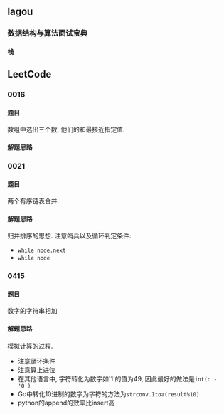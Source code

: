## lagou

### 数据结构与算法面试宝典

#### 栈

## LeetCode

### 0016

#### 题目

数组中选出三个数, 他们的和最接近指定值.

#### 解题思路

### 0021

#### 题目

两个有序链表合并.

#### 解题思路

归并排序的思想. 注意哨兵以及循环判定条件:

- `while node.next`
- `while node`


### 0415

#### 题目

数字的字符串相加

#### 解题思路

模拟计算的过程.
- 注意循环条件
- 注意算上进位
- 在其他语言中, 字符转化为数字如'1'的值为49, 因此最好的做法是`int(c - '0')`
- Go中转化10进制的数字为字符的方法为`strconv.Itoa(result%10)`
- python的append的效率比insert高
